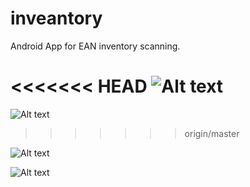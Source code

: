 # inveantory
Android App for EAN inventory scanning.

<<<<<<< HEAD
![Alt text](https://github.com/eurosecom/inveantory/blob/master/graphics/invEAN_1_new.png)
=======

![Alt text](https://github.com/eurosecom/inveantory/blob/master/graphics/invEAN_1.png)
>>>>>>> origin/master

![Alt text](https://github.com/eurosecom/inveantory/blob/master/graphics/invEAN_2.png)

![Alt text](https://github.com/eurosecom/inveantory/blob/master/graphics/invEAN_3.png)

